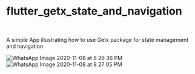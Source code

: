 # flutter_getx_state_and_navigation

<br>

A simple App illustrating how to use Getx package for state management and navigation

![WhatsApp Image 2020-11-08 at 8 26 36 PM](https://user-images.githubusercontent.com/50165149/98482320-f4f56780-2200-11eb-9e1b-6874ea078f1f.jpeg)
![WhatsApp Image 2020-11-08 at 8 27 05 PM](https://user-images.githubusercontent.com/50165149/98482330-00489300-2201-11eb-9d8c-40a7ece109f4.jpeg)

